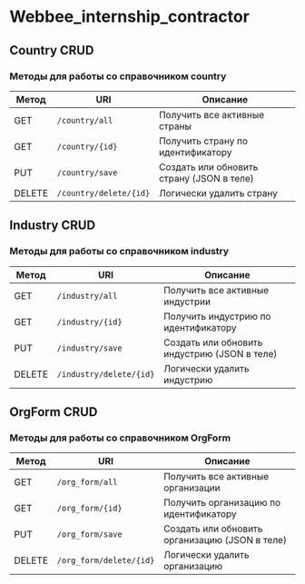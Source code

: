 # Webbee_internship_contractor

## Country CRUD 
### Методы для работы со справочником country
| Метод  | URI                    | Описание                                  |
| ------ | ---------------------- | ----------------------------------------- |
| GET    | `/country/all`         | Получить все активные страны              |
| GET    | `/country/{id}`        | Получить страну по идентификатору         |
| PUT    | `/country/save`        | Создать или обновить страну (JSON в теле) |
| DELETE | `/country/delete/{id}` | Логически удалить страну                  |


## Industry CRUD
### Методы для работы со справочником industry
| Метод  | URI                    | Описание                                  |
| ------ | ---------------------- |-------------------------------------------|
| GET    | `/industry/all`         | Получить все активные индустрии           |
| GET    | `/industry/{id}`        | Получить индустрию по идентификатору      |
| PUT    | `/industry/save`        | Создать или обновить индустрию (JSON в теле) |
| DELETE | `/industry/delete/{id}` | Логически удалить индустрию                  |

## OrgForm CRUD
### Методы для работы со справочником OrgForm
| Метод  | URI                    | Описание                                  |
| ------ | ---------------------- |-------------------------------------------|
| GET    | `/org_form/all`         | Получить все активные организации         |
| GET    | `/org_form/{id}`        | Получить организацию по идентификатору    |
| PUT    | `/org_form/save`        | Создать или обновить организацию (JSON в теле) |
| DELETE | `/org_form/delete/{id}` | Логически удалить организацию                  |
